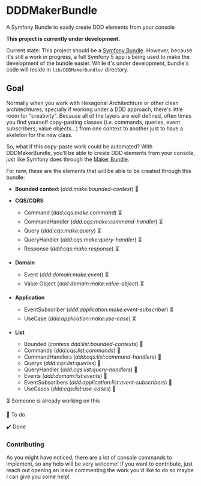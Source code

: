 
# DDDMakerBundle
A Symfony Bundle to easily create DDD elements from your console

**This project is currently under development.**

Current state: This project should be a [Symfony Bundle](https://symfony.com/doc/current/bundles.html). However, because it's still a work in progress, a full Symfony 5 app is being used to make the development of the bundle easier. While it's under development, bundle's code will reside in `lib/DDDMakerBundle/` directory.

## Goal

Normally when you work with Hexagonal Architechture or other clean architechtures, specially if working under a DDD approach, there's little room for "creativity". 
Because all of the layers are well defined, often times you find yourself copy-pasting classes (i.e. commands, queries, event subscribers, value objects...) from 
one context to another just to have a skeleton for the new class.

So, what if this copy-paste work could be automated? With DDDMakerBundle, you'll be able to create DDD elements from your console, just like Symfony does through 
the [Maker Bundle](https://symfony.com/doc/current/bundles/SymfonyMakerBundle/index.html).

For now, these are the elements that will be able to be created through this bundle:

- **Bounded context** (*ddd:make:bounded-context*) :black_square_button:

- **CQS/CQRS**
    - Command (*ddd:cqs:make:command*) :hourglass_flowing_sand:
    - CommandHandler (*ddd:cqs:make:command-handler*) :hourglass_flowing_sand:
    - Query (*ddd:cqs:make:query*) :hourglass_flowing_sand:
    - QueryHandler (*ddd:cqs:make:query-handler*) :hourglass_flowing_sand:
    - Response  (*ddd:cqs:make:response*) :hourglass_flowing_sand:

- **Domain**
    - Event (*ddd:domain:make:event*) :hourglass_flowing_sand:
    - Value Object (*ddd:domain:make:value-object*) :hourglass_flowing_sand:
- **Application**
    - EventSubscriber (*ddd:application:make:event-subscriber*) :hourglass_flowing_sand:
    - UseCase (*ddd:application:make:use-case*) :hourglass_flowing_sand:

- **List**
    - Bounded (*contexs ddd:list:bounded-contexts*) :black_square_button:
    - Commands (*ddd:cqs:list:commands*) :black_square_button:
    - CommandHandlers (*ddd:cqs:list:command-handlers*) :black_square_button:
    - Querys (*ddd:cqs:list:queries*) :black_square_button:
    - QueryHandler (*ddd:cqs:list:query-handlers*) :black_square_button:
    - Events (*ddd:domain:list:events*) :black_square_button:
    - EventSubscribers (*ddd:application:list:event-subscribers*) :black_square_button:
    - UseCases (*ddd:cqs:list:use-cases*) :black_square_button:
   
:hourglass_flowing_sand: Someone is already working on this

:black_square_button: To do

:heavy_check_mark: Done
  ### Contributing
  
As you might have noticed, there are a lot of console commands to implement, so any help will be very welcome! If you want to contribute, just reach out opening an issue commenting the work you'd like to do so maybe I can give you some help!

